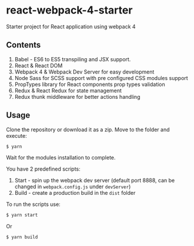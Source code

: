 # react-webpack-4-starter

Starter project for React application using webpack 4

## Contents

1. Babel - ES6 to ES5 transpiling and JSX support.
2. React & React DOM
3. Webpack 4 & Webpack Dev Server for easy development
4. Node Sass for SCSS support with pre configured CSS modules support
5. PropTypes library for React components prop types validation
6. Redux & React Redux for state management
7. Redux thunk middleware for better actions handling

## Usage

Clone the repository or download it as a zip.
Move to the folder and execute:

```bash
$ yarn
```

Wait for the modules installation to complete.

You have 2 predefined scripts:

1. Start - spin up the webpack dev server (default port 8888, can be changed in `webpack.config.js` under `devServer`)
2. Build - create a production build in the `dist` folder

To run the scripts use:

```bash
$ yarn start
```

Or

```bash
$ yarn build
```
